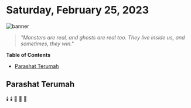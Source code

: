 # Saturday, February 25, 2023
![banner](https://picsum.photos/seed/2023-February-25/500/200)
> _"Monsters are real, and ghosts are real too. They live inside us, and sometimes, they win."_
<!-- START doctoc generated TOC please keep comment here to allow auto update -->
<!-- DON'T EDIT THIS SECTION, INSTEAD RE-RUN doctoc TO UPDATE -->
**Table of Contents**

- [Parashat Terumah](#parashat-terumah)

<!-- END doctoc generated TOC please keep comment here to allow auto update -->
## Parashat Terumah
:candle: :candle: :bread: :bread: :wine_glass:
<!--- TODO: fill me out, if you have time today (above this line)--->